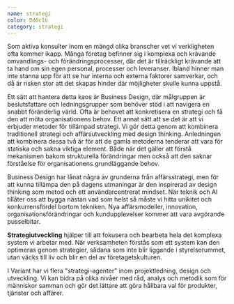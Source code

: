 ```yaml
---
name: strategi
color: 0d0c1b
category: strategi
---
```


<div class="bigText">

Som aktiva konsulter inom en mängd olika branscher vet vi verkligheten ofta kommer ikapp. Många företag befinner sig i komplexa och krävande omvandlings- och förändringsprocesser, där det är tillräckligt krävande att ta hand om sin egen personal, processer och leveranser. Ibland hinner man inte stanna upp för att se hur interna och externa faktorer samverkar, och då är risken stor att det skapas hinder där möjligheter skulle kunna uppstå.

</div>

<div class="wrapper">

Ett sätt att hantera detta kaos är Business Design, där målgruppen är beslutsfattare och ledningsgrupper som behöver stöd i att navigera en snabbt föränderlig värld. Ofta är behovet att konkretisera en strategi och få den att möta organisationens behov. Ett annat sätt att se det är att vi erbjuder metoder för tillämpad strategi. Vi gör detta genom att kombinera traditionell strategi och affärsutveckling med design thinking. Anledningen att kombinera dessa två är för att de gamla metoderna tenderar att vara för statiska och sakna viktiga element. Både när det gäller att förstå mekanismen bakom strukturella förändringar men också att den saknar förståelse för organisationens grundläggande behov.

Business Design har lånat några av grunderna från affärsstrategi, men för att kunna tillämpa den på dagens utmaningar är den inspirerad av design thinking som metod och ett användarcentrerat mindset. När teknik och AI tillåter oss att bygga nästan vad som helst så måste vi hitta unikitet och konkurrensfördel bortom tekniken. Nya affärsmodeller, innovation, organisationsförändringar och kundupplevelser kommer att vara avgörande pusselbitar.

<strong>Strategiutveckling</strong> hjälper till att fokusera och bearbeta hela det komplexa system vi arbetar med. När verksamheten förstås som ett system kan den optimeras genom strategier, sådana som inte blir liggande i styrelserummet, utan väcks till liv och blir en del av företagetskulturen.

I Variant har vi flera "strategi-agenter" inom projektledning, design och utveckling. Vi kan bidra på olika nivåer med råd, analys och metodik som för människor samman och gör det lättare att göra hållbara val för produkter, tjänster och affärer.

</div>
